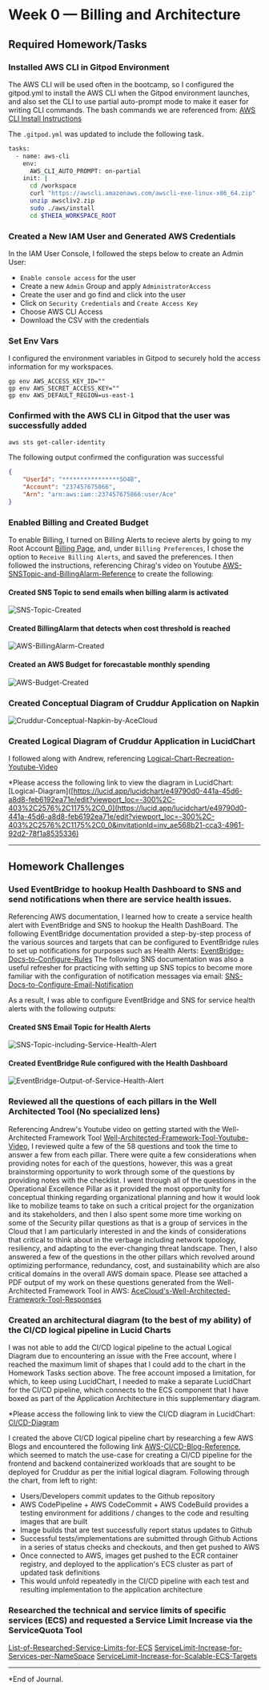 # Week 0 — Billing and Architecture

## Required Homework/Tasks

### Installed AWS CLI in Gitpod Environment

The AWS CLI will be used often in the bootcamp, so I configured the gitpod.yml to install the AWS CLI when the Gitpod environment launches, and also set the CLI to use partial auto-prompt mode to make it easer for writing CLI commands. The bash commands we are referenced from: [AWS CLI Install Instructions](https://docs.aws.amazon.com/cli/latest/userguide/getting-started-install.html)

The `.gitpod.yml` was updated to include the following task.

```sh
tasks:
  - name: aws-cli
    env:
      AWS_CLI_AUTO_PROMPT: on-partial
    init: |
      cd /workspace
      curl "https://awscli.amazonaws.com/awscli-exe-linux-x86_64.zip" -o "awscliv2.zip"
      unzip awscliv2.zip
      sudo ./aws/install
      cd $THEIA_WORKSPACE_ROOT
```

### Created a New IAM User and Generated AWS Credentials

In the IAM User Console, I followed the steps below to create an Admin User:
- `Enable console access` for the user
- Create a new `Admin` Group and apply `AdministratorAccess`
- Create the user and go find and click into the user
- Click on `Security Credentials` and `Create Access Key`
- Choose AWS CLI Access
- Download the CSV with the credentials

### Set Env Vars

I configured the environment variables in Gitpod to securely hold the access information for my workspaces.
```
gp env AWS_ACCESS_KEY_ID=""
gp env AWS_SECRET_ACCESS_KEY=""
gp env AWS_DEFAULT_REGION=us-east-1
```

### Confirmed with the AWS CLI in Gitpod that the user was successfully added

```sh
aws sts get-caller-identity
```

The following output confirmed the configuration was successful
```json
{
    "UserId": "****************5O4B",
    "Account": "237457675866",
    "Arn": "arn:aws:iam::237457675866:user/Ace"
}
```

### Enabled Billing and Created Budget
To enable Billing, I turned on Billing Alerts to recieve alerts by going to my Root Account [Billing Page](https://console.aws.amazon.com/billing/), and, under `Billing Preferences`, I chose the option to `Receive Billing Alerts`, and saved the preferences. I then followed the instructions, referencing Chirag's video on Youtube [AWS-SNSTopic-and-BillingAlarm-Reference](https://www.youtube.com/watch?v=OVw3RrlP-sI&list=PLBfufR7vyJJ7k25byhRXJldB5AiwgNnWv&index=13) to create the following:

#### Created SNS Topic to send emails when billing alarm is activated
![SNS-Topic-Created](https://github.com/acgecloud/aws-bootcamp-cruddur-2023/blob/main/_docs/assets/week0/SNS-Subscriptions-for-CloudWatchBillingAlarm-and-EventBridgeHealthAlert.PNG)
#### Created BillingAlarm that detects when cost threshold is reached
![AWS-BillingAlarm-Created](https://github.com/acgecloud/aws-bootcamp-cruddur-2023/blob/main/_docs/assets/week0/AWS-BillingAlarm-Created.PNG)

#### Created an AWS Budget for forecastable monthly spending
![AWS-Budget-Created](https://github.com/acgecloud/aws-bootcamp-cruddur-2023/blob/main/_docs/assets/week0/AWS-Budget-Created.PNG)

### Created Conceptual Diagram of Cruddur Application on Napkin
![Cruddur-Conceptual-Napkin-by-AceCloud](https://github.com/acgecloud/aws-bootcamp-cruddur-2023/blob/main/_docs/assets/week0/CruddurNapkinDiagram-by-AceCloud.jpg)

### Created Logical Diagram of Cruddur Application in LucidChart
I followed along with Andrew, referencing [Logical-Chart-Recreation-Youtube-Video](https://www.youtube.com/watch?v=K6FDrI_tz0k&list=PLBfufR7vyJJ7k25byhRXJldB5AiwgNnWv)

*Please access the following link to view the diagram in LucidChart: [Logical-Diagram]([https://lucid.app/lucidchart/e49790d0-441a-45d6-a8d8-feb6192ea71e/edit?viewport_loc=-300%2C-403%2C2576%2C1175%2C0_0](https://lucid.app/lucidchart/e49790d0-441a-45d6-a8d8-feb6192ea71e/edit?viewport_loc=-300%2C-403%2C2576%2C1175%2C0_0&invitationId=inv_ae568b21-cca3-4961-92d2-78f1a8535336)

-----------------------------------------------------------------------------------------------------------------------------------------------------------------------

## Homework Challenges

### Used EventBridge to hookup Health Dashboard to SNS and send notifications when there are service health issues.
Referencing AWS documentation, I learned how to create a service health alert with EventBridge and SNS to hookup the Health DashBoard.
The following EventBridge documentation provided a step-by-step process of the various sources and targets that can be configured to EventBridge rules to set up notifications for purposes such as Health Alerts: [EventBridge-Docs-to-Configure-Rules](https://docs.aws.amazon.com/health/latest/ug/cloudwatch-events-health.html)
The following SNS documentation was also a useful refresher for practicing with setting up SNS topics to become more familiar with the configuration of notification messages via email: [SNS-Docs-to-Configure-Email-Notification](https://docs.aws.amazon.com/AmazonCloudWatch/latest/monitoring/US_SetupSNS.html)

As a result, I was able to configure EventBridge and SNS for service health alerts with the following outputs:
#### Created SNS Email Topic for Health Alerts
![SNS-Topic-including-Service-Health-Alert](https://github.com/acgecloud/aws-bootcamp-cruddur-2023/blob/main/_docs/assets/week0/SNS-Subscriptions-for-CloudWatchBillingAlarm-and-EventBridgeHealthAlert.PNG)
#### Created EventBridge Rule configured with the Health Dashboard
![EventBridge-Output-of-Service-Health-Alert](https://github.com/acgecloud/aws-bootcamp-cruddur-2023/blob/main/_docs/assets/week0/EventBridge-HealthCheck.PNG)

### Reviewed all the questions of each pillars in the Well Architected Tool (No specialized lens)
Referencing Andrew's Youtube video on getting started with the Well-Architected Framework Tool [Well-Architected-Framework-Tool-Youtube-Video](https://www.youtube.com/watch?v=i-hOfAJb3cE&list=PLBfufR7vyJJ7k25byhRXJldB5AiwgNnWv&index=16), I reviewed quite a few of the 58 questions and took the time to answer a few from each pillar. There were quite a few considerations when providing notes for each of the questions, however, this was a great brainstorming opportunity to work through some of the questions by providing notes with the checklist. I went through all of the questions in the Operational Excellence Pillar as it provided the most opportunity for conceptual thinking regarding organizational planning and how it would look like to mobilize teams to take on such a critical project for the organization and its stakeholders, and then I also spent some more time working on some of the Security pillar questions as that is a group of services in the Cloud that I am particularly interested in and the kinds of considerations that critical to think about in the verbage including network topology, resiliency, and adapting to the ever-changing threat landscape. Then, I also answered a few of the questions in the other pillars which revolved around optimizing performance, redundancy, cost, and sustainability which are also critical domains in the overall AWS domain space. Please see attached a PDF output of my work on these questions generated from the Well-Architected Framework Tool in AWS: [AceCloud's-Well-Architected-Framework-Tool-Responses](https://github.com/acgecloud/aws-bootcamp-cruddur-2023/blob/main/_docs/assets/week0/Cruddur_wellarchitectedframework-draft.pdf)

### Created an architectural diagram (to the best of my ability) of the CI/CD logical pipeline in Lucid Charts
I was not able to add the CI/CD logical pipeline to the actual Logical Diagram due to encountering an issue with the Free account, where I reached the maximum limit of shapes that I could add to the chart in the Homework Tasks section above. The free account imposed a limitation, for which, to keep using LucidChart, I needed to make a separate LucidChart for the CI/CD pipeline, which connects to the ECS component that I have boxed as part of the Application Architecture in this supplementary diagram.

*Please access the following link to view the CI/CD diagram in LucidChart: [CI/CD-Diagram](https://lucid.app/lucidchart/fffe4463-fb79-4449-be76-2b4dbf01f01e/edit?viewport_loc=-436%2C-20%2C2560%2C1168%2C0_0&invitationId=inv_55a82f8c-9b70-48ac-82ab-3004f69db31a)

I created the above CI/CD logical pipeline chart by researching a few AWS Blogs and encountered the following link [AWS-CI/CD-Blog-Reference](https://aws.amazon.com/blogs/containers/create-a-ci-cd-pipeline-for-amazon-ecs-with-github-actions-and-aws-codebuild-tests/), which seemed to match the use-case for creating a CI/CD pipeline for the frontend and backend containerized workloads that are sought to be deployed for Cruddur as per the initial logical diagram. Following through the chart, from left to right: 
- Users/Developers commit updates to the Github repository 
- AWS CodePipeline + AWS CodeCommit + AWS CodeBuild provides a testing environment for additions / changes to the code and resulting images that are built
- Image builds that are test successfully report status updates to Github
- Successful tests/implementations are submitted through Github Actions in a series of status checks and checkouts, and then get pushed to AWS
- Once connected to AWS, images get pushed to the ECR container registry, and deployed to the application's ECS cluster as part of updated task definitions 
- This would unfold repeatedly in the CI/CD pipeline with each test and resulting implementation to the application architecture

### Researched the technical and service limits of specific services (ECS) and requested a Service Limit Increase via the ServiceQuota Tool
[List-of-Researched-Service-Limits-for-ECS](https://github.com/acgecloud/aws-bootcamp-cruddur-2023/blob/main/_docs/assets/week0/List-of-some-Researched-ECS-ServiceLimits.PNG)
[ServiceLimit-Increase-for-Services-per-NameSpace](https://github.com/acgecloud/aws-bootcamp-cruddur-2023/blob/main/_docs/assets/week0/ServiceQuotaIncrease-ServicesPerECSNamespace.PNG)
[ServiceLimit-Increase-for-Scalable-ECS-Targets](https://github.com/acgecloud/aws-bootcamp-cruddur-2023/blob/main/_docs/assets/week0/ServiceQuotaIncrease-ScalableECSTargets.PNG)

-----------------------------------------------------------------------------------------------------------------------------------------------------------------------
*End of Journal.
